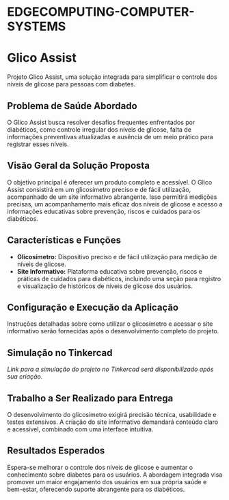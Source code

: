 # EDGECOMPUTING-COMPUTER-SYSTEMS

# Glico Assist

Projeto Glico Assist, uma solução integrada para simplificar o controle dos níveis de glicose para pessoas com diabetes.

## Problema de Saúde Abordado

O Glico Assist busca resolver desafios frequentes enfrentados por diabéticos, como controle irregular dos níveis de glicose, falta de informações preventivas atualizadas e ausência de um meio prático para registrar esses níveis.

## Visão Geral da Solução Proposta

O objetivo principal é oferecer um produto completo e acessível. O Glico Assist consistirá em um glicosímetro preciso e de fácil utilização, acompanhado de um site informativo abrangente. Isso permitirá medições precisas, um acompanhamento mais eficaz dos níveis de glicose e acesso a informações educativas sobre prevenção, riscos e cuidados para os diabéticos.

## Características e Funções

- **Glicosímetro:** Dispositivo preciso e de fácil utilização para medição de níveis de glicose.
- **Site Informativo:** Plataforma educativa sobre prevenção, riscos e práticas de cuidados para diabéticos, incluindo uma seção para registro e visualização de históricos de níveis de glicose dos usuários.

## Configuração e Execução da Aplicação

Instruções detalhadas sobre como utilizar o glicosímetro e acessar o site informativo serão fornecidas após o desenvolvimento completo do projeto.

## Simulação no Tinkercad

*Link para a simulação do projeto no Tinkercad será disponibilizado após sua criação.*

## Trabalho a Ser Realizado para Entrega

O desenvolvimento do glicosímetro exigirá precisão técnica, usabilidade e testes extensivos. A criação do site informativo demandará conteúdo claro e acessível, combinado com uma interface intuitiva.

## Resultados Esperados

Espera-se melhorar o controle dos níveis de glicose e aumentar o conhecimento sobre diabetes para os usuários. A abordagem integrada visa promover um maior engajamento dos usuários em sua própria saúde e bem-estar, oferecendo suporte abrangente para os diabéticos.

